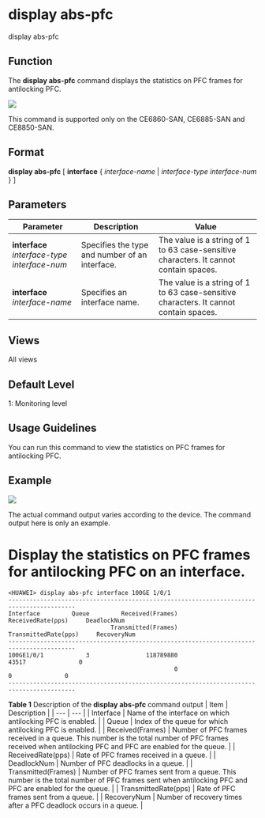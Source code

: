 display abs-pfc
===============

display abs-pfc

Function
--------



The **display abs-pfc** command displays the statistics on PFC frames for antilocking PFC.



![](../public_sys-resources/note_3.0-en-us.png) 

This command is supported only on the CE6860-SAN, CE6885-SAN and CE8850-SAN.



Format
------

**display abs-pfc** [ **interface** { *interface-name* | *interface-type* *interface-num* } ]


Parameters
----------

| Parameter | Description | Value |
| --- | --- | --- |
| **interface** *interface-type* *interface-num* | Specifies the type and number of an interface. | The value is a string of 1 to 63 case-sensitive characters. It cannot contain spaces. |
| **interface** *interface-name* | Specifies an interface name. | The value is a string of 1 to 63 case-sensitive characters. It cannot contain spaces. |



Views
-----

All views


Default Level
-------------

1: Monitoring level


Usage Guidelines
----------------

You can run this command to view the statistics on PFC frames for antilocking PFC.


Example
-------

![](../public_sys-resources/note_3.0-en-us.png) 

The actual command output varies according to the device. The command output here is only an example.


# Display the statistics on PFC frames for antilocking PFC on an interface.
```
<HUAWEI> display abs-pfc interface 100GE 1/0/1
-----------------------------------------------------------------------------------------
Interface         Queue         Received(Frames)        ReceivedRate(pps)     DeadlockNum
                             Transmitted(Frames)     TransmittedRate(pps)     RecoveryNum
-----------------------------------------------------------------------------------------
100GE1/0/1            3                118789880                    43517               0
                                               0                        0               0
-----------------------------------------------------------------------------------------

```

**Table 1** Description of the **display abs-pfc** command output
| Item | Description |
| --- | --- |
| Interface | Name of the interface on which antilocking PFC is enabled. |
| Queue | Index of the queue for which antilocking PFC is enabled. |
| Received(Frames) | Number of PFC frames received in a queue.  This number is the total number of PFC frames received when antilocking PFC and PFC are enabled for the queue. |
| ReceivedRate(pps) | Rate of PFC frames received in a queue. |
| DeadlockNum | Number of PFC deadlocks in a queue. |
| Transmitted(Frames) | Number of PFC frames sent from a queue.  This number is the total number of PFC frames sent when antilocking PFC and PFC are enabled for the queue. |
| TransmittedRate(pps) | Rate of PFC frames sent from a queue. |
| RecoveryNum | Number of recovery times after a PFC deadlock occurs in a queue. |